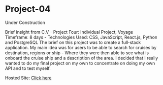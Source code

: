 # Project-04

Under Construction


Brief insight from C.V - Project Four: Individual Project, Voyage  
Timeframe: 8 days - Technologies Used: CSS, JavaScript, React.js, Python and PostgreSQL
The brief on this project was to create a full-stack application. My main idea was for users to be able to search for cruises by destination, regions or ship - Where they were then able to see what is onboard the cruise ship and a description of the area. I decided that I really wanted to do my final project on my own to concentrate on doing my own API and to test myself. 

Hosted Site: [Click here](https://cruiselauren.herokuapp.com/)
